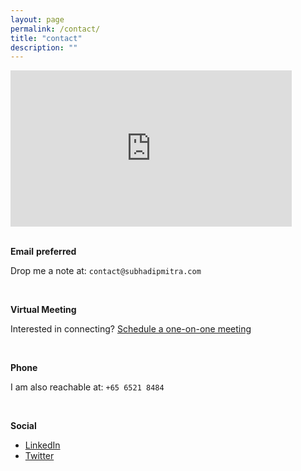 ```yaml
---
layout: page
permalink: /contact/
title: "contact"
description: ""
---
```


<iframe
  width="450"
  height="250"
  frameborder="0" style="border:0"
  referrerpolicy="no-referrer-when-downgrade"
  src="https://www.google.com/maps/embed/v1/place?key=AIzaSyClOcqkprp98PscsU9CcV9zhROMbRcH9EU&zoom=12&q=Nathan+Road,Singapore"
  allowfullscreen>
</iframe>

<br />
<br />

**Email** **preferred**

Drop me a note at: `contact@subhadipmitra.com`

<br/>

**Virtual Meeting**

Interested in connecting? [Schedule a one-on-one meeting](https://calendly.com/contact-x9nm/30min)

<br />

**Phone**

I am also reachable at: `+65 6521 8484`

<br />

**Social**

- [LinkedIn](https://www.linkedin.com/in/subhadip-mitra)
- [Twitter](https://twitter.com/bassrehab)
